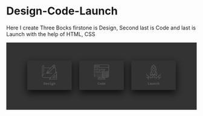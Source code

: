 # Design-Code-Launch
Here I create Three Bocks firstone is Design, Second last is Code and last is Launch with the help of HTML, CSS



![Design-Code-launch](Design-Code-launch.png)
